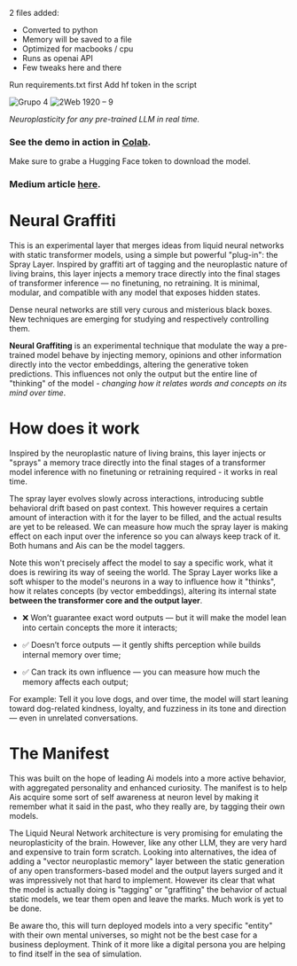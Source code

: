 2 files added:
- Converted to python
- Memory will be saved to a file
- Optimized for macbooks / cpu
- Runs as openai API
- Few tweaks here and there

Run requirements.txt first
Add hf token in the script

  
![Grupo 4](https://github.com/user-attachments/assets/088a8ed3-7636-44af-a69d-5fe6d2e140fe)
![2Web 1920 – 9](https://github.com/user-attachments/assets/90b3639e-abbd-49a7-8a16-ddeaa71d8f21)

<i>Neuroplasticity for any pre-trained LLM in real time.</i>




### See the demo in action in [Colab](https://colab.research.google.com/drive/1EeJ-8nzKIOdHaK8jhMdB0jgwnTsSfN-8?usp=sharing). 
Make sure to grabe a Hugging Face token to download the model.

### Medium article [here](https://babycmd.medium.com/neural-graffiti-a-neuroplasticity-drop-in-layer-for-transformers-models-cf1e2e7d4ad0).

# Neural Graffiti
This is an experimental layer that merges ideas from liquid neural networks with static transformer models, using a simple but powerful "plug-in": the Spray Layer.
Inspired by graffiti art of tagging and the neuroplastic nature of living brains, this layer injects a memory trace directly into the final stages of transformer inference — no finetuning, no retraining. It is minimal, modular, and compatible with any model that exposes hidden states.

Dense neural networks are still very curous and misterious black boxes. New techniques are emerging for studying and respectively controlling them.  

<b>Neural Graffiting</b> is an experimental technique that modulate the way a pre-trained model behave by injecting memory, opinions and other information directly into the vector embeddings, altering the generative token predictions. This influences not only the output but the entire line of "thinking" of the model - <i>changing how it relates words and concepts on its mind over time</i>.

# How does it work

Inspired by the neuroplastic nature of living brains, this layer injects or "sprays" a memory trace directly into the final stages of a transformer model inference with no finetuning or retraining required - it works in real time.

The spray layer evolves slowly across interactions, introducing subtle behavioral drift based on past context. This however requires a certain amount of interaction with it for the layer to be filled, and the actual results are yet to be released. We can measure how much the spray layer is making effect on each input over the inference so you can always keep track of it. Both humans and Ais can be the model taggers.

Note this won't precisely affect the model to say a specific work, what it does is rewiring its way of seeing the world. The Spray Layer works like a soft whisper to the model's neurons in a way to influence how it "thinks", how it relates concepts (by vector embeddings), altering its internal state <b>between the transformer core and the output layer</b>. 

- ❌ Won’t guarantee exact word outputs — but it will make the model lean into certain concepts the more it interacts;

- ✅ Doesn’t force outputs — it gently shifts perception while builds internal memory over time;

- ✅ Can track its own influence — you can measure how much the memory affects each output;

For example: 
Tell it you love dogs, and over time, the model will start leaning toward dog-related kindness, loyalty, and fuzziness in its tone and direction — even in unrelated conversations.

# The Manifest

This was built on the hope of leading Ai models into a more active behavior, with aggregated personality and enhanced curiosity. The manifest is to help Ais acquire some sort of self awareness at neuron level by making it remember what it said in the past, who they really are, by tagging their own models.

The Liquid Neural Network architecture is very promising for emulating the neuroplasticity of the brain. However, like any other LLM, they are very hard and expensive to train form scratch. Looking into alternatives, the idea of adding a "vector neuroplastic memory" layer between the static generation of any open transformers-based model and the output layers surged and it was impressively not that hard to implement. However its clear that what the model is actually doing is "tagging" or "graffiting" the behavior of actual static models, we tear them open and leave the marks. Much work is yet to be done.

Be aware tho, this will turn deployed models into a very specific "entity" with their own mental universes, so might not be the best case for a business deployment. Think of it more like a digital persona you are helping to find itself in the sea of simulation.



